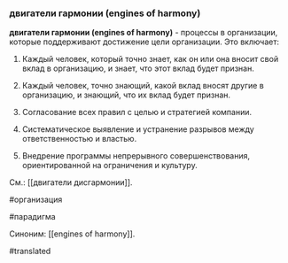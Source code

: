 ### двигатели гармонии (engines of harmony)

**двигатели гармонии (engines of harmony)** - процессы в организации, которые поддерживают достижение цели организации. Это включает:

1. Каждый человек, который точно знает, как он или она вносит свой вклад в организацию, и знает, что этот вклад будет признан.

2. Каждый человек, точно знающий, какой вклад вносят другие в организацию, и знающий, что их вклад будет признан.

3. Согласование всех правил с целью и стратегией компании.

4. Систематическое выявление и устранение разрывов между ответственностью и властью.

5. Внедрение программы непрерывного совершенствования, ориентированной на ограничения и культуру.

См.: [[двигатели дисгармонии]].

#организация

#парадигма

Синоним: [[engines of harmony]].

#translated
